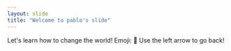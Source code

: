 ```yaml
---
layout: slide
title: "Welcome to pablo's slide"
---
```

Let's learn how to change the world! Emoji: :tada:
Use the left arrow to go back!
